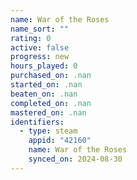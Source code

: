 ```yaml
---
name: War of the Roses
name_sort: ""
rating: 0
active: false
progress: new
hours_played: 0
purchased_on: .nan
started_on: .nan
beaten_on: .nan
completed_on: .nan
mastered_on: .nan
identifiers:
  - type: steam
    appid: "42160"
    name: War of the Roses
    synced_on: 2024-08-30
---
```

